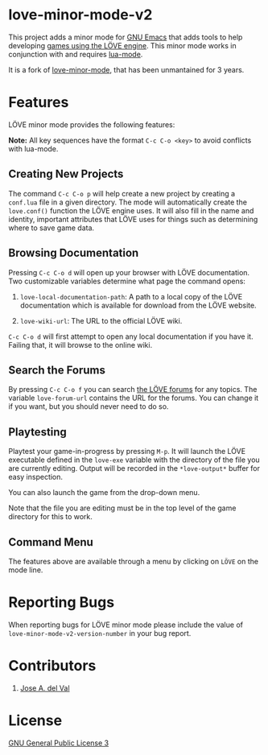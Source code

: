 love-minor-mode-v2
==================

This project adds a minor mode for [GNU Emacs][emacs] that adds tools
to help developing [games using the LÖVE engine][love].  This minor
mode works in conjunction with and requires [lua-mode][luamode].

It is a fork of [love-minor-mode][loveminormode], that has been
unmantained for 3 years.



Features
========

LÖVE minor mode provides the following features:

**Note:** All key sequences have the format `C-c C-o <key>` to avoid
conflicts with lua-mode.


Creating New Projects
---------------------

The command `C-c C-o p` will help create a new project by creating a
`conf.lua` file in a given directory.  The mode will automatically
create the `love.conf()` function the LÖVE engine uses.  It will also
fill in the name and identity, important attributes that LÖVE uses for
things such as determining where to save game data.


Browsing Documentation
----------------------

Pressing `C-c C-o d` will open up your browser with LÖVE documentation.
Two customizable variables determine what page the command opens:

1. `love-local-documentation-path`: A path to a local copy of the LÖVE
documentation which is available for download from the LÖVE website.

2. `love-wiki-url`: The URL to the official LÖVE wiki.

`C-c C-o d` will first attempt to open any local documentation if you
have it.  Failing that, it will browse to the online wiki.


Search the Forums
-----------------

By pressing `C-c C-o f` you can search [the LÖVE forums][forums] for any
topics.  The variable `love-forum-url` contains the URL for the
forums.  You can change it if you want, but you should never need to
do so.


Playtesting
-----------

Playtest your game-in-progress by pressing `M-p`. It will launch the
LÖVE executable defined in the `love-exe` variable with the
directory of the file you are currently editing. Output will be
recorded in the `*love-output*` buffer for easy inspection.

You can also launch the game from the drop-down menu.

Note that the file you are editing must be in the top level of the
game directory for this to work.

Command Menu
------------

The features above are available through a menu by clicking on `LÖVE`
on the mode line.



Reporting Bugs
==============

When reporting bugs for LÖVE minor mode please include the value of
`love-minor-mode-v2-version-number` in your bug report.



Contributors
============

1. [Jose A. del Val](https://github.com/josedvm95)



License
=======

[GNU General Public License 3][gpl]



[gpl]: http://www.gnu.org/copyleft/gpl.html
[emacs]: http://www.gnu.org/software/emacs/
[love]: https://www.love2d.org/
[luamode]: https://github.com/immerrr/lua-mode
[forums]: https://love2d.org/forums/
[loveminormode]: https://github.com/ejmr/love-minor-mode
